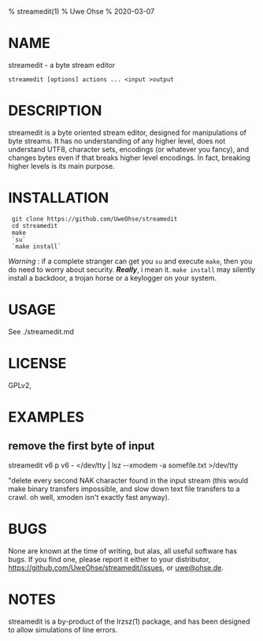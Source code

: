 % streamedit(1)
% Uwe Ohse
% 2020-03-07

# NAME

streamedit - a byte stream editor

`streamedit [options] actions ... <input >output`

# DESCRIPTION

streamedit is a byte oriented stream editor, designed for manipulations of byte streams. It has no understanding of any higher level, does not understand UTF8, character sets, encodings (or whatever you fancy), and changes bytes even if that breaks higher level encodings. In fact, breaking higher levels is its main purpose.

# INSTALLATION

     git clone https://github.com/UweOhse/streamedit
     cd streamedit
     make
     `su`
     `make install`

_Warning_ : if a complete stranger can get you `su` and execute `make`, then you do need to worry about security. ___Really___, i mean it. `make install` may silently install a backdoor, a trojan horse or a keylogger on your system.

# USAGE

See ./streamedit.md

# LICENSE

GPLv2, 

# EXAMPLES

## remove the first byte of input

streamedit v6 p v6 - </dev/tty | lsz --xmodem -a somefile.txt >/dev/tty

"delete every second NAK character found in the input stream (this would make binary transfers impossible, and slow down text file transfers to a crawl. oh well, xmoden isn't exactly fast anyway).

# BUGS

None are known at the time of writing, but alas, all useful software has bugs.
If you find one, please report it either to your distributor, <https://github.com/UweOhse/streamedit/issues>, or <uwe@ohse.de>.

# NOTES

streamedit is a by-product of the lrzsz(1) package, and has been designed to allow simulations of line errors.


